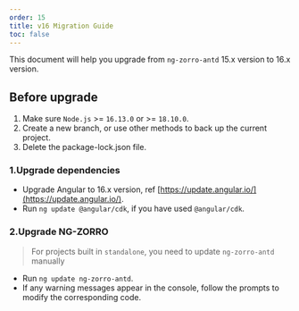 ```yaml
---
order: 15
title: v16 Migration Guide
toc: false
---
```


This document will help you upgrade from `ng-zorro-antd` 15.x version to 16.x version.

## Before upgrade

1. Make sure `Node.js` >= `16.13.0` or >= `18.10.0`.
2. Create a new branch, or use other methods to back up the current project.
3. Delete the package-lock.json file.

### 1.Upgrade dependencies

- Upgrade Angular to 16.x version, ref [https://update.angular.io/](https://update.angular.io/).
- Run `ng update @angular/cdk`, if you have used `@angular/cdk`.

### 2.Upgrade NG-ZORRO

> For projects built in `standalone`, you need to update `ng-zorro-antd` manually

- Run `ng update ng-zorro-antd`.
- If any warning messages appear in the console, follow the prompts to modify the corresponding code.
